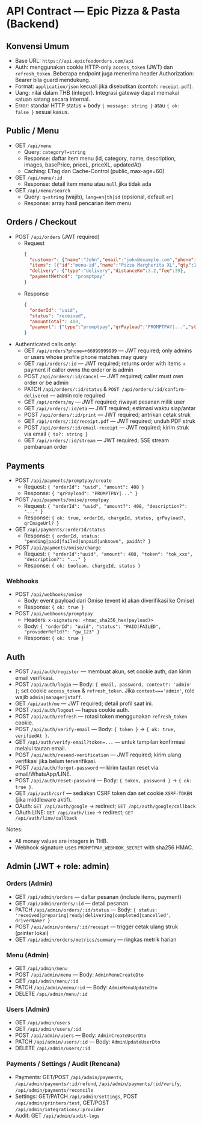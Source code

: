 # API Contract — Epic Pizza & Pasta (Backend)

## Konvensi Umum
- Base URL: `https://api.epicfoodorders.com/api`
- Auth: menggunakan cookie HTTP-only `access_token` (JWT) dan `refresh_token`. Beberapa endpoint juga menerima header Authorization: Bearer <token> bila guard mendukung.
- Format: `application/json` kecuali jika disebutkan (contoh: `receipt.pdf`).
- Uang: nilai dalam THB (integer). Integrasi gateway dapat memakai satuan satang secara internal.
- Error: standar HTTP status + body `{ message: string }` atau `{ ok: false }` sesuai kasus.

## Public / Menu
- GET `/api/menu`
  - Query: `category?=string`
  - Response: daftar item menu (id, category, name, description, images, basePrice, priceL, priceXL, updatedAt)
  - Caching: ETag dan Cache-Control (public, max-age=60)
- GET `/api/menu/:id`
  - Response: detail item menu atau `null` jika tidak ada
- GET `/api/menu/search`
  - Query: `q=string` (wajib), `lang=en|th|id` (opsional, default `en`)
  - Response: array hasil pencarian item menu

## Orders / Checkout
- POST `/api/orders` (JWT required)
  - Request
    ```json
    {
      "customer": {"name":"John","email":"john@example.com","phone":"+66999999999","address":"...","lat":13.7,"lng":100.5},
      "items": [{"id":"menu-id","name":"Pizza Margherita XL","qty":1,"price":369}],
      "delivery": {"type":"delivery","distanceKm":3.2,"fee":39},
      "paymentMethod": "promptpay"
    }
    ```
  - Response
    ```json
    {
      "orderId": "uuid",
      "status": "received",
      "amountTotal": 408,
      "payment": {"type":"promptpay","qrPayload":"PROMPTPAY|...","status":"pending"}
    }
    ```
- Authenticated calls only:
  - GET `/api/orders?phone=+66999999999` — JWT required; only admins or users whose profile phone matches may query
  - GET `/api/orders/:id` — JWT required; returns order with items + payment if caller owns the order or is admin
  - POST `/api/orders/:id/cancel` — JWT required; caller must own order or be admin
  - PATCH `/api/orders/:id/status` & `POST /api/orders/:id/confirm-delivered` — admin role required
  - GET `/api/orders/my` — JWT required; riwayat pesanan milik user
  - GET `/api/orders/:id/eta` — JWT required; estimasi waktu siap/antar
  - POST `/api/orders/:id/print` — JWT required; antrikan cetak struk
  - GET `/api/orders/:id/receipt.pdf` — JWT required; unduh PDF struk
  - POST `/api/orders/:id/email-receipt` — JWT required; kirim struk via email `{ to?: string }`
  - GET `/api/orders/:id/stream` — JWT required; SSE stream pembaruan order

## Payments
- POST `/api/payments/promptpay/create`
  - Request: `{ "orderId": "uuid", "amount": 408 }`
  - Response: `{ "qrPayload": "PROMPTPAY|..." }`
- POST `/api/payments/omise/promptpay`
  - Request: `{ "orderId": "uuid", "amount?": 408, "description?": "..." }`
  - Response: `{ ok: true, orderId, chargeId, status, qrPayload?, qrImageUrl? }`
- GET `/api/payments/:orderId/status`
  - Response: `{ orderId, status: "pending|paid|failed|unpaid|unknown", paidAt? }`
- POST `/api/payments/omise/charge`
  - Request: `{ "orderId":"uuid", "amount": 408, "token": "tok_xxx", "description?": "..." }`
  - Response: `{ ok: boolean, chargeId, status }`

### Webhooks
- POST `/api/webhooks/omise`
  - Body: event payload dari Omise (event id akan diverifikasi ke Omise)
  - Response: `{ ok: true }`
- POST `/api/webhooks/promptpay`
  - Headers: `x-signature: <hmac_sha256_hex(payload)>`
  - Body: `{ "orderId": "uuid", "status": "PAID|FAILED", "providerRefId?": "gw_123" }`
  - Response: `{ ok: true }`

## Auth
- POST `/api/auth/register` — membuat akun, set cookie auth, dan kirim email verifikasi.
- POST `/api/auth/login` — Body: `{ email, password, context?: 'admin' }`; set cookie `access_token` & `refresh_token`. Jika `context==='admin'`, role wajib `admin|manager|staff`.
- GET `/api/auth/me` — JWT required; detail profil saat ini.
- POST `/api/auth/logout` — hapus cookie auth.
- POST `/api/auth/refresh` — rotasi token menggunakan `refresh_token` cookie.
- POST `/api/auth/verify-email` — Body: `{ token }` → `{ ok: true, verifiedAt }`.
- GET `/api/auth/verify-email?token=...` — untuk tampilan konfirmasi melalui tautan email.
- POST `/api/auth/resend-verification` — JWT required; kirim ulang verifikasi jika belum terverifikasi.
- POST `/api/auth/forgot-password` — kirim tautan reset via email/WhatsApp/LINE.
- POST `/api/auth/reset-password` — Body: `{ token, password }` → `{ ok: true }`.
- GET `/api/auth/csrf` — sediakan CSRF token dan set cookie `XSRF-TOKEN` (jika middleware aktif).
- OAuth: `GET /api/auth/google` → redirect; `GET /api/auth/google/callback`
- OAuth LINE: `GET /api/auth/line` → redirect; `GET /api/auth/line/callback`

Notes:
- All money values are integers in THB.
- Webhook signature uses `PROMPTPAY_WEBHOOK_SECRET` with sha256 HMAC.

## Admin (JWT + role: admin)

### Orders (Admin)
- GET `/api/admin/orders` — daftar pesanan (include items, payment)
- GET `/api/admin/orders/:id` — detail pesanan
- PATCH `/api/admin/orders/:id/status` — Body: `{ status: 'received|preparing|ready|delivering|completed|cancelled', driverName? }`
- POST `/api/admin/orders/:id/receipt` — trigger cetak ulang struk (printer lokal)
- GET `/api/admin/orders/metrics/summary` — ringkas metrik harian

### Menu (Admin)
- GET `/api/admin/menu`
- POST `/api/admin/menu` — Body: `AdminMenuCreateDto`
- GET `/api/admin/menu/:id`
- PATCH `/api/admin/menu/:id` — Body: `AdminMenuUpdateDto`
- DELETE `/api/admin/menu/:id`

### Users (Admin)
- GET `/api/admin/users`
- GET `/api/admin/users/:id`
- POST `/api/admin/users` — Body: `AdminCreateUserDto`
- PATCH `/api/admin/users/:id` — Body: `AdminUpdateUserDto`
- DELETE `/api/admin/users/:id`

### Payments / Settings / Audit (Rencana)
- Payments: GET/POST `/api/admin/payments`, `/api/admin/payments/:id/refund`, `/api/admin/payments/:id/verify`, `/api/admin/payments/reconcile`
- Settings: GET/PATCH `/api/admin/settings`, POST `/api/admin/printers/test`, GET/POST `/api/admin/integrations/:provider`
- Audit: GET `/api/admin/audit-logs`

